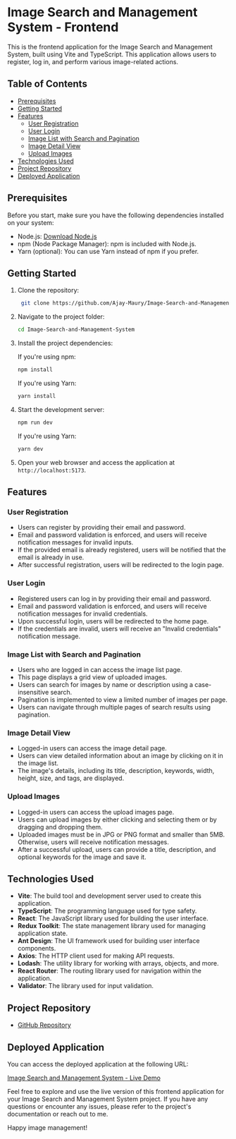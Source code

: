 # Image Search and Management System - Frontend

This is the frontend application for the Image Search and Management System, built using Vite and TypeScript. This application allows users to register, log in, and perform various image-related actions.

## Table of Contents

- [Prerequisites](#prerequisites)
- [Getting Started](#getting-started)
- [Features](#features)
  - [User Registration](#user-registration)
  - [User Login](#user-login)
  - [Image List with Search and Pagination](#image-list-with-search-and-pagination)
  - [Image Detail View](#image-detail-view)
  - [Upload Images](#upload-images)
- [Technologies Used](#technologies-used)
- [Project Repository](#project-repository)
- [Deployed Application](#deployed-application)

## Prerequisites

Before you start, make sure you have the following dependencies installed on your system:

- Node.js: [Download Node.js](https://nodejs.org/)
- npm (Node Package Manager): npm is included with Node.js.
- Yarn (optional): You can use Yarn instead of npm if you prefer.

## Getting Started

1. Clone the repository:

    ```bash
     git clone https://github.com/Ajay-Maury/Image-Search-and-Management-System.git
    ```

2. Navigate to the project folder:

   ```bash
   cd Image-Search-and-Management-System
   ```


3. Install the project dependencies:

   If you're using npm:

   ```bash
   npm install
   ```

   If you're using Yarn:

   ```bash
   yarn install
   ```

4. Start the development server:

   ```bash
   npm run dev
   ```

   If you're using Yarn:

   ```bash
   yarn dev
   ```

5. Open your web browser and access the application at `http://localhost:5173`.

## Features

### User Registration

- Users can register by providing their email and password.
- Email and password validation is enforced, and users will receive notification messages for invalid inputs.
- If the provided email is already registered, users will be notified that the email is already in use.
- After successful registration, users will be redirected to the login page.

### User Login

- Registered users can log in by providing their email and password.
- Email and password validation is enforced, and users will receive notification messages for invalid credentials.
- Upon successful login, users will be redirected to the home page.
- If the credentials are invalid, users will receive an "Invalid credentials" notification message.

### Image List with Search and Pagination

- Users who are logged in can access the image list page.
- This page displays a grid view of uploaded images.
- Users can search for images by name or description using a case-insensitive search.
- Pagination is implemented to view a limited number of images per page.
- Users can navigate through multiple pages of search results using pagination.

### Image Detail View

- Logged-in users can access the image detail page.
- Users can view detailed information about an image by clicking on it in the image list.
- The image's details, including its title, description, keywords, width, height, size, and tags, are displayed.

### Upload Images

- Logged-in users can access the upload images page.
- Users can upload images by either clicking and selecting them or by dragging and dropping them.
- Uploaded images must be in JPG or PNG format and smaller than 5MB. Otherwise, users will receive notification messages.
- After a successful upload, users can provide a title, description, and optional keywords for the image and save it.

## Technologies Used

- **Vite**: The build tool and development server used to create this application.
- **TypeScript**: The programming language used for type safety.
- **React**: The JavaScript library used for building the user interface.
- **Redux Toolkit**: The state management library used for managing application state.
- **Ant Design**: The UI framework used for building user interface components.
- **Axios**: The HTTP client used for making API requests.
- **Lodash**: The utility library for working with arrays, objects, and more.
- **React Router**: The routing library used for navigation within the application.
- **Validator**: The library used for input validation.

## Project Repository

- [GitHub Repository](https://github.com/Ajay-Maury/Image-Search-and-Management-System)

## Deployed Application

You can access the deployed application at the following URL:

[Image Search and Management System - Live Demo](https://image-search-and-management-system.vercel.app)

Feel free to explore and use the live version of this frontend application for your Image Search and Management System project. If you have any questions or encounter any issues, please refer to the project's documentation or reach out to me.

Happy image management!
```
